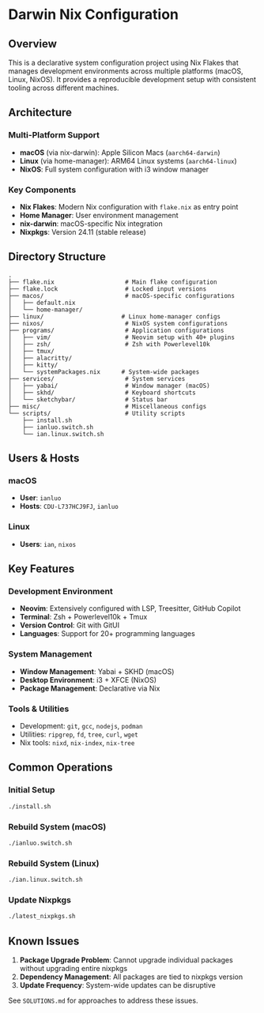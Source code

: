 # Darwin Nix Configuration

## Overview
This is a declarative system configuration project using Nix Flakes that manages development environments across multiple platforms (macOS, Linux, NixOS). It provides a reproducible development setup with consistent tooling across different machines.

## Architecture

### Multi-Platform Support
- **macOS** (via nix-darwin): Apple Silicon Macs (`aarch64-darwin`)
- **Linux** (via home-manager): ARM64 Linux systems (`aarch64-linux`)  
- **NixOS**: Full system configuration with i3 window manager

### Key Components
- **Nix Flakes**: Modern Nix configuration with `flake.nix` as entry point
- **Home Manager**: User environment management
- **nix-darwin**: macOS-specific Nix integration
- **Nixpkgs**: Version 24.11 (stable release)

## Directory Structure

```
.
├── flake.nix                    # Main flake configuration
├── flake.lock                   # Locked input versions
├── macos/                       # macOS-specific configurations
│   ├── default.nix
│   └── home-manager/
├── linux/                      # Linux home-manager configs
├── nixos/                       # NixOS system configurations
├── programs/                    # Application configurations
│   ├── vim/                     # Neovim setup with 40+ plugins
│   ├── zsh/                     # Zsh with Powerlevel10k
│   ├── tmux/
│   ├── alacritty/
│   ├── kitty/
│   └── systemPackages.nix      # System-wide packages
├── services/                    # System services
│   ├── yabai/                   # Window manager (macOS)
│   ├── skhd/                    # Keyboard shortcuts
│   └── sketchybar/              # Status bar
├── misc/                        # Miscellaneous configs
└── scripts/                     # Utility scripts
    ├── install.sh
    ├── ianluo.switch.sh
    └── ian.linux.switch.sh
```

## Users & Hosts

### macOS
- **User**: `ianluo`
- **Hosts**: `CDU-L737HCJ9FJ`, `ianluo`

### Linux
- **Users**: `ian`, `nixos`

## Key Features

### Development Environment
- **Neovim**: Extensively configured with LSP, Treesitter, GitHub Copilot
- **Terminal**: Zsh + Powerlevel10k + Tmux
- **Version Control**: Git with GitUI
- **Languages**: Support for 20+ programming languages

### System Management
- **Window Management**: Yabai + SKHD (macOS)
- **Desktop Environment**: i3 + XFCE (NixOS)
- **Package Management**: Declarative via Nix

### Tools & Utilities
- Development: `git`, `gcc`, `nodejs`, `podman`
- Utilities: `ripgrep`, `fd`, `tree`, `curl`, `wget`
- Nix tools: `nixd`, `nix-index`, `nix-tree`

## Common Operations

### Initial Setup
```bash
./install.sh
```

### Rebuild System (macOS)
```bash
./ianluo.switch.sh
```

### Rebuild System (Linux)
```bash
./ian.linux.switch.sh
```

### Update Nixpkgs
```bash
./latest_nixpkgs.sh
```

## Known Issues

1. **Package Upgrade Problem**: Cannot upgrade individual packages without upgrading entire nixpkgs
2. **Dependency Management**: All packages are tied to nixpkgs version
3. **Update Frequency**: System-wide updates can be disruptive

See `SOLUTIONS.md` for approaches to address these issues.
